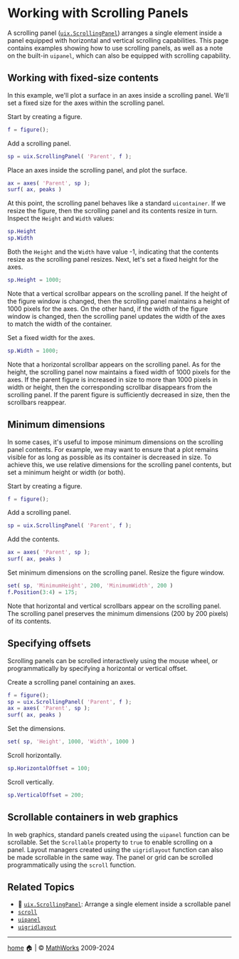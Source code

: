 # Working with Scrolling Panels

A scrolling panel ([`uix.ScrollingPanel`](uixScrollingPanel.md)) arranges a single element inside a panel equipped with horizontal and vertical scrolling capabilities. This page contains examples showing how to use scrolling panels, as well as a note on the built-in `uipanel`, which can also be equipped with scrolling capability.

## Working with fixed-size contents

In this example, we'll plot a surface in an axes inside a scrolling panel. We'll set a fixed size for the axes within the scrolling panel.

Start by creating a figure.
```matlab
f = figure();
```

Add a scrolling panel.
```matlab
sp = uix.ScrollingPanel( 'Parent', f );
```

Place an axes inside the scrolling panel, and plot the surface.
```matlab
ax = axes( 'Parent', sp );
surf( ax, peaks )
```

At this point, the scrolling panel behaves like a standard `uicontainer`. If we resize the figure, then the scrolling panel and its contents resize in turn. Inspect the `Height` and `Width` values:
```matlab
sp.Height
sp.Width
```

Both the `Height` and the `Width` have value -1, indicating that the contents resize as the scrolling panel resizes. Next, let's set a fixed height for the axes.

```matlab
sp.Height = 1000;
```

Note that a vertical scrollbar appears on the scrolling panel. If the height of the figure window is changed, then the scrolling panel maintains a height of 1000 pixels for the axes. On the other hand, if the width of the figure window is changed, then the scrolling panel updates the width of the axes to match the width of the container.

Set a fixed width for the axes.
```matlab
sp.Width = 1000;
```

Note that a horizontal scrollbar appears on the scrolling panel. As for the height, the scrolling panel now maintains a fixed width of 1000 pixels for the axes. If the parent figure is increased in size to more than 1000 pixels in width or height, then the corresponding scrollbar disappears from the scrolling panel. If the parent figure is sufficiently decreased in size, then the scrollbars reappear.

## Minimum dimensions

In some cases, it's useful to impose minimum dimensions on the scrolling panel contents. For example, we may want to ensure that a plot remains visible for as long as possible as its container is decreased in size. To achieve this, we use relative dimensions for the scrolling panel contents, but set a minimum height or width (or both).

Start by creating a figure.
```matlab
f = figure();
```

Add a scrolling panel.
```matlab
sp = uix.ScrollingPanel( 'Parent', f );
```

Add the contents.
```matlab
ax = axes( 'Parent', sp );
surf( ax, peaks )
```

Set minimum dimensions on the scrolling panel. Resize the figure window.
```matlab
set( sp, 'MinimumHeight', 200, 'MinimumWidth', 200 )
f.Position(3:4) = 175;
```

Note that horizontal and vertical scrollbars appear on the scrolling panel. The scrolling panel preserves the minimum dimensions (200 by 200 pixels) of its contents.

## Specifying offsets

Scrolling panels can be scrolled interactively using the mouse wheel, or programmatically by specifying a horizontal or vertical offset.

Create a scrolling panel containing an axes.
```matlab
f = figure();
sp = uix.ScrollingPanel( 'Parent', f );
ax = axes( 'Parent', sp );
surf( ax, peaks )
```

Set the dimensions.
```matlab
set( sp, 'Height', 1000, 'Width', 1000 )
```

Scroll horizontally.
```matlab
sp.HorizontalOffset = 100;
```

Scroll vertically.
```matlab
sp.VerticalOffset = 200;
```

## Scrollable containers in web graphics

In web graphics, standard panels created using the `uipanel` function can be scrollable. Set the `Scrollable` property to `true` to enable scrolling on a panel. Layout managers created using the `uigridlayout` function can also be made scrollable in the same way. The panel or grid can be scrolled programmatically using the `scroll` function. 

## Related Topics

* :scroll: [`uix.ScrollingPanel`](uixScrollingPanel.md): Arrange a single element inside a scrollable panel
* [`scroll`](https://www.mathworks.com/help/matlab/ref/matlab.ui.container.tree.scroll.html)
* [`uipanel`](https://www.mathworks.com/help/matlab/ref/uipanel.html)
* [`uigridlayout`](https://www.mathworks.com/help/matlab/ref/uigridlayout.html)

___

[home](index.md) :house: | :copyright: [MathWorks](https://www.mathworks.com/services/consulting.html) 2009-2024